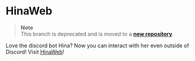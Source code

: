 # HinaWeb

> **Note** <br />
This branch is deprecated and is moved to a [**new repository**](https://github.com/Fr0xty/HinaWeb).

Love the discord bot Hina? Now you can interact with her even outside of Discord! Visit [HinaWeb](https://hina.fr0xty.repl.co/)!
